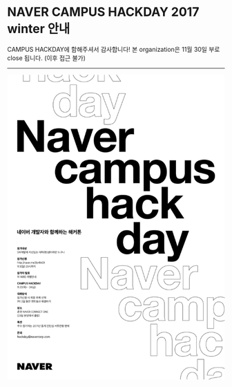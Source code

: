 # NAVER CAMPUS HACKDAY 2017 winter 안내

CAMPUS HACKDAY에 함해주셔서 감사합니다!
본 organization은 11월 30일 부로 close 됩니다. (이후 접근 불가)

---
<img src="/naver-campus-hackday-_online-poster2.jpg">

